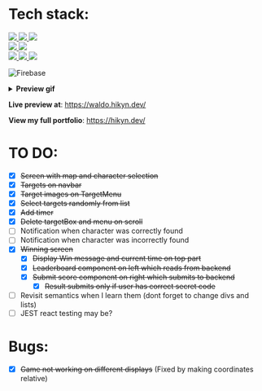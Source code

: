# Tech stack:

<a href="https://de.wikipedia.org/wiki/JavaScript">
  <img src="https://img.shields.io/badge/JavaScript-323330?style=for-the-badge&logo=javascript&logoColor=yellow" />
</a>

<a href="https://www.typescriptlang.org/">
  <img src="https://img.shields.io/badge/TypeScript-007ACC?style=for-the-badge&logo=typescript&logoColor=white" />
</a>

<a href="https://reactjs.org/">
  <img src="https://img.shields.io/badge/React-20232A?style=for-the-badge&logo=react&logoColor=61DAFB" />
</a>

<br />

<a href="https://en.wikipedia.org/wiki/HTML5">
  <img src="https://img.shields.io/badge/HTML5-E34F26?style=for-the-badge&logo=html5&logoColor=white" />
</a>

<a href="https://en.wikipedia.org/wiki/CSS">
  <img src="https://img.shields.io/badge/CSS-239120?&style=for-the-badge&logo=css3&logoColor=white" />
</a>

<br/>

<a href="https://www.npmjs.com/">
  <img src="https://img.shields.io/badge/npm-CB3837?style=for-the-badge&logo=npm&logoColor=white" />
</a>

<a href="https://webpack.js.org/">
  <img src="https://img.shields.io/badge/webpack-%238DD6F9.svg?style=for-the-badge&logo=webpack&logoColor=black" />
</a>

<a href="https://jestjs.io/">
  <img src="https://img.shields.io/badge/Jest-323330?style=for-the-badge&logo=Jest&logoColor=white" />
</a>

![Firebase](https://img.shields.io/badge/firebase-%23039BE5.svg?style=for-the-badge&logo=firebase)

<details>
<summary><b>Preview gif</b></summary>
<br>
<img src="src/images/preview.gif " height="500"/>
</details>

<b>Live preview at</b>: https://waldo.hikyn.dev/

<b>View my full portfolio</b>: https://hikyn.dev/

# TO DO:

- [x] ~~Screen with map and character selection~~
- [x] ~~Targets on navbar~~
- [x] ~~Target images on TargetMenu~~
- [x] ~~Select targets randomly from list~~
- [x] ~~Add timer~~
- [x] ~~Delete targetBox and menu on scroll~~
- [ ] Notification when character was correctly found
- [ ] Notification when character was incorrectly found
- [x] ~~Winning screen~~
  - [x] ~~Display Win message and current time on top part~~
  - [x] ~~Leaderboard component on left which reads from backend~~
  - [x] ~~Submit score component on right which submits to backend~~
    - [x] ~~Result submits only if user has correct secret code~~
- [ ] Revisit semantics when I learn them (dont forget to change divs and lists)
- [ ] JEST react testing may be?

# Bugs:

- [x] ~~Game not working on different displays~~ (Fixed by making coordinates relative)
